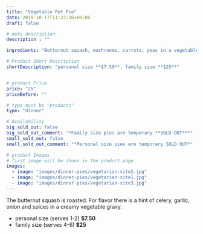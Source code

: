```yaml
---
title: "Vegetable Pot Pie"
date: 2019-10-17T11:22:16+06:00
draft: false

# meta description
description : ""

ingredients: "Butternut squash, mushrooms, carrots, peas in a vegetable gravy"

# Product Short Description
shortDescription: "personal size **$7.50**, family size **$25**"


# product Price
price: "25"
priceBefore: ""

# type must be "products"
type: "dinner"

# Availability
big_sold_out: false
big_sold_out_comment: "*Family size pies are temporary **SOLD OUT***"
small_sold_out: false
small_sold_out_comment: "*Personal size pies are temporary SOLD OUT*"

# product Images
# first image will be shown in the product page
images:
  - image: "images/dinner-pies/vegetarian-site2.jpg"
  - image: "images/dinner-pies/vegetarian-site1.jpg"
  - image: "images/dinner-pies/vegetarian-site3.jpg"
---
```


The butternut squash is roasted. For flavor there is a hint of celery, garlic, onion and spices in a creamy vegetable gravy.

- personal size (serves 1-2) **$7.50**
- family size (serves 4-6) **$25**